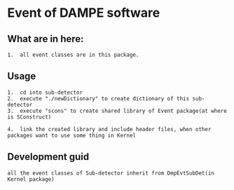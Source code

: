 
#   Event of DAMPE software

##  What are in here:
    1.  all event classes are in this package.

##  Usage
    1.  cd into sub-detector
    2.  execute "./newDictionary" to create dictionary of this sub-detector
    3.  execute "scons" to create shared library of Event package(at where is SConstruct)

    4.  link the created library and include header files, when other packages want to use some thing in Kernel

##  Development guid

    all the event classes of Sub-detector inherit from DmpEvtSubDet(in Kernel package)

